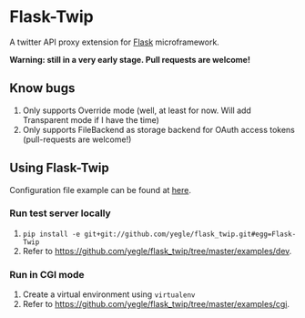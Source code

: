 Flask-Twip
===========

A twitter API proxy extension for [Flask](http://flask.pocoo.org) microframework.


**Warning: still in a very early stage. Pull requests are welcome!**

## Know bugs

1. Only supports Override mode (well, at least for now. Will add Transparent mode if I have the time)
2. Only supports FileBackend as storage backend for OAuth access tokens (pull-requests are welcome!)


## Using Flask-Twip

Configuration file example can be found at [here](https://github.com/yegle/flask_twip/blob/master/examples/settings-example.py).

### Run test server locally

 1. `pip install -e git+git://github.com/yegle/flask_twip.git#egg=Flask-Twip`
 2. Refer to <https://github.com/yegle/flask_twip/tree/master/examples/dev>.

### Run in CGI mode

 1. Create a virtual environment using `virtualenv`
 2. Refer to <https://github.com/yegle/flask_twip/tree/master/examples/cgi>.
